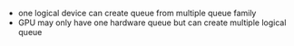 * one logical device can create queue from multiple queue family
* GPU may only have one hardware queue but can create multiple logical queue